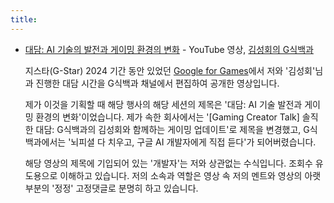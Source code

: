 ```yaml
---
title:
---
```


- [대담: AI 기술의 발전과 게이밍 환경의 변화](https://youtu.be/B4evmjoU8sY?si=JJzr1d3LSgFZpPjq) -
YouTube 영상, [김성회의 G식백과](www.youtube.com/channel/UCZ0bi2aVJngKLwFTU5g_fLQ)

  지스타(G-Star) 2024 기간 동안 있었던
[Google for Games](https://goo.gle/3UpinRa)에서
저와 '김성회'님과 진행한 대담 시간을 G식백과 채널에서
편집하여 공개한 영상입니다.

  제가 이것을 기획할 때 해당 행사의 해당 세션의 제목은
'대담: AI 기술 발전과 게이밍 환경의 변화'이었습니다.
제가 속한 회사에서는 '[Gaming Creator Talk] 솔직한 대담:
G식백과의 김성회와 함께하는 게이밍 업데이트'로
제목을 변경했고, G식백과에서는 '뇌피셜 다 치우고,
구글 AI 개발자에게 직접 듣다'가 되어버렸습니다.

  해당 영상의 제목에 기입되어 있는 '개발자'는 저와 상관없는 수식입니다.
조회수 유도용으로 이해하고 있습니다.
저의 소속과 역할은 영상 속 저의 멘트와 영상의
아랫부분의 '정정' 고정댓글로 분명히 하고 있습니다.
